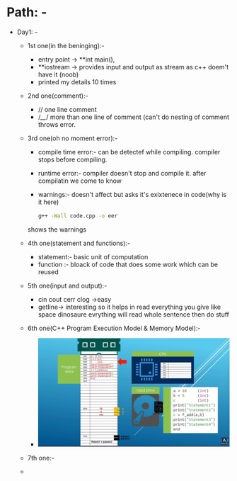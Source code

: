 # Path: -

- Day1: -
  - 1st one(in the beninging):-

    - entry point -> **int main(),
    - **iostream -> provides input and output as stream as c++ doem't have it (noob)
    - printed my details 10 times
  - 2nd one(comment):-

    - // one line comment
    - /*__*/ more than one line of comment (can't do nesting of comment throws error.
  - 3rd one(oh no moment error):-

    - compile time error:- can be detectef while compiling. compiler stops before compiling.
    - runtime error:- compiler doesn't stop and compile it. after compilatin we come to know
    - warnings:- doesn't affect but asks it's exixtenece in code(why is it here)

      ```bash
      g++ -Wall code.cpp -o eer
      ```

    shows the warnings
  - 4th one(statement and functions):-

    - statement:- basic unit of computation
    - function :- bloack of code that does some work which can be reused
  - 5th one(input and output):-

    - cin cout cerr clog ->easy
    - getline-> interesting so it helps in read everything you give like space dinosaure evrything will read whole sentence
      then do stuff
  - 6th one(C++ Program Execution Model & Memory Model):-

    - ![C++ Execution Model](umm.png)
  - 7th one:-
  -
